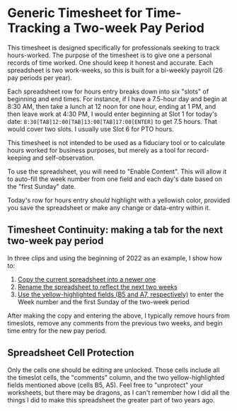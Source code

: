 # Generic Timesheet for Time-Tracking a Two-week Pay Period

This timesheet is designed specifically for professionals seeking to track hours-worked. The purpose of the timesheet is to give one a personal records of time worked. One should keep it honest and accurate. Each spreadsheet is two work-weeks, so this is built for a bi-weekly payroll (26 pay periods per year).

Each spreadsheet row for hours entry breaks down into six "slots" of beginning and end times. For instance, if I have a 7.5-hour day and begin at 8:30 AM, then take a lunch at 12 noon for one hour, ending at 1 PM, and then leave work at 4:30 PM, I would enter beginning at Slot 1 for today's date: `8:30[TAB]12:00[TAB]13:00[TAB]17:00[ENTER]` to get 7.5 hours. That would cover two slots. I usually use Slot 6 for PTO hours.

This timesheet is not intended to be used as a fiduciary tool or to calculate hours worked for business purposes, but merely as a tool for record-keeping and self-observation. 

To use the spreadsheet, you will need to "Enable Content". This will allow it to auto-fill the week number from one field and each day's date based on the "first Sunday" date.

Today's row for hours entry *should* highlight with a yellowish color, provided you save the spreadsheet or make any change or data-entry within it.

## Timesheet Continuity: making a tab for the next two-week pay period

In three clips and using the beginning of 2022 as an example, I show how to:

1. [Copy the current spreadsheet into a newer one](1%20copying-sheet-for-next-two-weeks.mp4)
2. [Rename the spreadsheet to reflect the next two weeks](2%20rename-sheet-for-next-two-weeks.mp4)
3. [Use the yellow-highlighted fields (B5 and A7, respectively)](3%20use%20yellow-highlighted%20fields%20to%20update%20sheet.mp4) to enter the Week number and the first Sunday of the two-week period

After making the copy and entering the above, I typically remove hours from timeslots, remove any comments from the previous two weeks, and begin time entry for the new pay period.

## Spreadsheet Cell Protection

Only the cells one should be editing are unlocked. Those cells include all the timeslot cells, the "comments" column, and the two yellow-highlighted fields mentioned above (cells B5, A5). Feel free to "unprotect" your worksheets, but there may be dragons, as I can't remember how I did all the things I did to make this spreadsheet the greater part of two years ago.